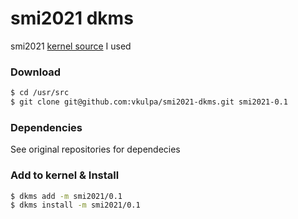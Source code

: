 # smi2021 dkms

smi2021 [kernel source](https://github.com/Manouchehri/smi2021) I used

### Download

```bash
$ cd /usr/src
$ git clone git@github.com:vkulpa/smi2021-dkms.git smi2021-0.1
```

### Dependencies

See original repositories for dependecies

### Add to kernel & Install
```bash
$ dkms add -m smi2021/0.1
$ dkms install -m smi2021/0.1
```
